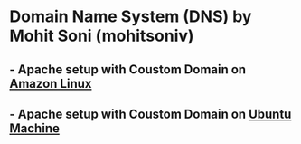 # Domain Name System (DNS) by Mohit Soni (mohitsoniv)
## - Apache setup with Coustom Domain on [Amazon Linux](https://github.com/mohitsoniv/DNS/blob/master/Amazon%20Linux/READ.md#domain-name-system-dns-by-mohit-soni-mohitsoniv) 
## - Apache setup with Coustom Domain on [Ubuntu Machine](https://github.com/mohitsoniv/DNS/blob/master/Ubuntu/READ.md#domain-name-system-dns-by-mohit-soni-mohitsoniv)


